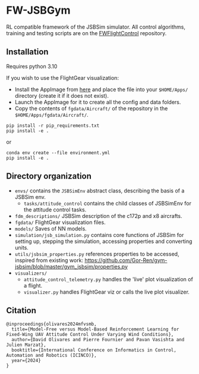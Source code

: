 # FW-JSBGym
RL compatible framework of the JSBSim simulator. All control algorithms, training and testing scripts are on the [FWFlightControl](https://github.com/Akkodis/FW-FlightControl/tree/jsbsim) repository.

## Installation
Requires python 3.10

If you wish to use the FlightGear visualization:
- Install the AppImage from [here](https://www.flightgear.org/download/) and place the file into your `$HOME/Apps/` directory (create it if it does not exist).
- Launch the AppImage for it to create all the config and data folders.
- Copy the contents of `fgdata/Aircraft/` of the repository in the `$HOME/Apps/fgdata/Aircraft/`.
```
pip install -r pip_requirements.txt
pip install -e .
```
or
```
conda env create --file environment.yml
pip install -e .
```

## Directory organization
- `envs/` contains the `JSBSimEnv` abstract class, describing the basis of a JSBSim env.
    - `tasks/attitude_control` contains the child classes of JSBSimEnv for the attitude control tasks.
- `fdm_descriptions/` JSBSim description of the c172p and x8 aircrafts.
- `fgdata/` FlightGear visualization files.
- `models/` Saves of NN models.
- `simulation/jsb_simulation.py` contains core functions of JSBSim for setting up, stepping the simulation, accessing properties and converting units.
- `utils/jsbsim_properties.py` references properties to be accessed, inspired from existing work: https://github.com/Gor-Ren/gym-jsbsim/blob/master/gym_jsbsim/properties.py
- `visualizers/`
    - `attitude_control_telemetry.py` handles the 'live' plot visualization of a flight.
    - `visualizer.py` handles FlightGear viz or calls the live plot visualizer.


## Citation
```
@inproceedings{olivares2024mfvsmb,
  title={Model-Free versus Model-Based Reinforcement Learning for Fixed-Wing UAV Attitude Control Under Varying Wind Conditions}, 
  author={David Olivares and Pierre Fournier and Pavan Vasishta and Julien Marzat},
  booktitle={International Conference on Informatics in Control, Automation and Robotics (ICINCO)},
  year={2024}
}
```